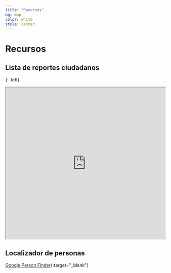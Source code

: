 ```yaml
---
title: "Recursos"
bg: map
color: white
style: center
---
```


# Recursos

## Lista de reportes ciudadanos

{: .left}

<div class="icontain">
  <iframe src="https://docs.google.com/spreadsheets/d/e/2PACX-1vRk1GSjHwHXbmEaYmSixFrGeo-yWKyq9hoxHLYaUUDBtN-MJzG7WTV-IAltpyouhdPdU1I_eeSgr2al/pubhtml?widget=true&amp;headers=false" width="100%" height="480"></iframe>
</div>


## Localizador de personas

[Google Person Finder](https://google.org/personfinder/2017-puebla-mexico-earthquake){:target="_blank"}
